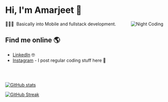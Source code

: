 
# Hi, I'm Amarjeet 👋

<img alt="Night Coding" src="https://user-images.githubusercontent.com/38986305/122662088-fc74ea00-d1ad-11eb-9aa8-f920e2e271d1.gif" align="right"/>

👨🏻‍💻 &nbsp;Basically into Mobile and fullstack development.

## Find me online 🌎

- <a href="https://www.linkedin.com/in/amarjeet987/">LinkedIn</a> 🤓
- <a href="https://www.instagram.com/codemanship/">Instagram</a>  - I post regular coding stuff here 🤳

 <br>
 <br>

[![GitHub stats](https://github-readme-stats.vercel.app/api?username=amarjeet987&count_private=true&show_icons=true&theme=midnight-purple&border_color=D400ff)](https://github.com/amarjeet987/github-readme-stats)

[![GitHub Streak](http://github-readme-streak-stats.herokuapp.com?user=amarjeet987&theme=highcontrast&ring=D400FF&fire=FFFFFF&currStreakLabel=D400FF&border=D400FF)](https://git.io/streak-stats)

<br>


<br/>
